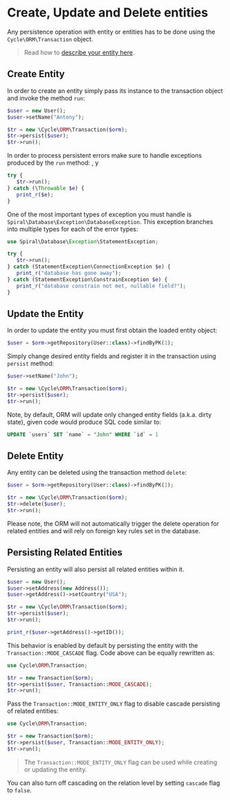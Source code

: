 # Create, Update and Delete entities
Any persistence operation with entity or entities has to be done using the `Cycle\ORM\Transaction` object.

> Read how to [describe your entity here](/annotated/entity.md).

## Create Entity
In order to create an entity simply pass its instance to the transaction object and invoke the method `run`:

```php
$user = new User();
$user->setName("Antony");

$tr = new \Cycle\ORM\Transaction($orm);
$tr->persist($user);
$tr->run();
```

In order to process persistent errors make sure to handle exceptions produced by the `run` method:
, y
```php
try {
   $tr->run();
} catch (\Throwable $e) {
   print_r($e);
}
```

One of the most important types of exception you must handle is `Spiral\Database\Exception\DatabaseException`. This exception branches
into multiple types for each of the error types:

```php
use Spiral\Database\Exception\StatementException;

try {
   $tr->run();
} catch (StatementException\ConnectionException $e) {
   print_r("database has gone away");
} catch (StatementException\ConstrainException $e) {
   print_r("database constrain not met, nullable field?");
}
```

## Update the Entity
In order to update the entity you must first obtain the loaded entity object:

```php
$user = $orm->getRepository(User::class)->findByPK(1);
```

Simply change desired entity fields and register it in the transaction using `persist` method:

```php
$user->setName("John");

$tr = new \Cycle\ORM\Transaction($orm);
$tr->persist($user);
$tr->run();
```

Note, by default, ORM will update only changed entity fields (a.k.a. dirty state), given code would produce
SQL code similar to:

```sql
UPDATE `users` SET `name` = "John" WHERE `id` = 1
```

## Delete Entity
Any entity can be deleted using the transaction method `delete`:

```php
$user = $orm->getRepository(User::class)->findByPK(1);

$tr = new \Cycle\ORM\Transaction($orm);
$tr->delete($user);
$tr->run();
```

Please note, the ORM will not automatically trigger the delete operation for related entities and will rely on foreign key rules set in the database.

## Persisting Related Entities
Persisting an entity will also persist all related entities within it.

```php
$user = new User();
$user->setAddress(new Address());
$user->getAddress()->setCountry("USA");

$tr = new \Cycle\ORM\Transaction($orm);
$tr->persist($user);
$tr->run();

print_r($user->getAddress()->getID());
```

This behavior is enabled by default by persisting the entity with the `Transaction::MODE_CASCADE` flag.
Code above can be equally rewritten as:

```php
use Cycle\ORM\Transaction;

$tr = new Transaction($orm);
$tr->persist($user, Transaction::MODE_CASCADE);
$tr->run();
```

Pass the `Transaction::MODE_ENTITY_ONLY` flag to disable cascade persisting of related entities:

```php
use Cycle\ORM\Transaction;

$tr = new Transaction($orm);
$tr->persist($user, Transaction::MODE_ENTITY_ONLY);
$tr->run();
```

> The `Transaction::MODE_ENTITY_ONLY` flag can be used while creating or updating the entity.

You can also turn off cascading on the relation level by setting `cascade` flag to `false`.
